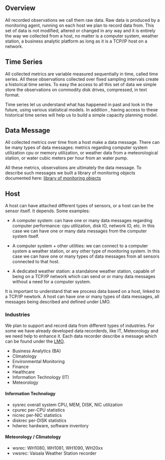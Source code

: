 ## Overview

All recorded observations we call them raw data. Raw data is produced by a monitoring agent, running on each host we plan to record data from. This set of data is not modified, altered or changed in any way and it is entirely the way we collected from a host, no matter is a computer system, weather station, a business analytic platform as long as it is a TCP/IP host on a network.

## Time Series

All collected metrics are variable measured sequentially in time, called time series. All these observations collected over fixed sampling intervals create a historical time series. To easy the access to all this set of data we simple store the observations on commodity disk drives, compressed, in text format.

Time series let us understand what has happened in past and look in the future, using various statistical models. In addition , having access to these historical time series will help us to build a simple capacity planning model.


## Data Message
All collected metrics over time from a host make a data message. There can be many types of data messages: metrics regarding computer system utilization cpu or memory utilization, or weather data from a meteorological station, or water cubic meters per hour from an water pump. 

All these metrics, observations are ultimately the data message. To describe such messages we built a library of monitoring objects documented here: [library of monitoring objects](https://github.com/kronometrix/lmo)


## Host
A host can have attached different types of sensors, or a host can be the sensor itself. It depends. Some examples:

 * A computer system: can have one or many data messages regarding computer performance: cpu utilization, disk IO, network IO, etc. In this case we can have one or many data messages from the computer system itself.
 
 * A computer system + other utilities: we can connect to a computer system a weather station, or any other type of monitoring system. In this case we can have one or many types of data messages from all sensors connected to that host.
 
 * A dedicated weather station: a standalone weather station, capable of being on a TCP/IP network which can send or or many data messages without a need for a computer system.
 
It is important to understand that we process data based on a host, linked to a TCP/IP newtork. A host can have one or many types of data messages, all messages being described and defined under LMO.


### Industries
We plan to support and record data from different types of industries. For some we have already developed data recorderds, like IT, Meteorology and we need help to enhance it. Each data recorder describe a message which can be found under the [LMO](https://github.com/kronometrix/lmo). 

 * Business Analytics (BA)
 * Climatology
 * Environmental Monitoring
 * Finance
 * Healthcare
 * Information Technology (IT)
 * Meteorology


#### Information Technology

 * sysrec overall system CPU, MEM, DISK, NIC utilization
 * cpurec per-CPU statistics
 * nicrec per-NIC statistics
 * diskrec per-DISK statistics
 * hdwrec hardware, software inventory 


#### Meteorology / Climatology

 * wsrec: WH1080, WH1081, WH1090, WH20xx
 * vwsrec: Vaisala Weather Station recorder
  
